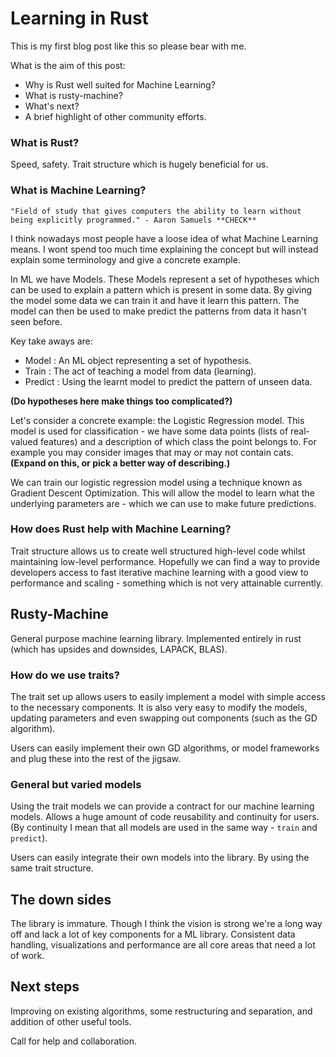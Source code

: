 # Learning in Rust

This is my first blog post like this so please bear with me.

What is the aim of this post:

- Why is Rust well suited for Machine Learning?
- What is rusty-machine?
- What's next?
- A brief highlight of other community efforts.

### What is Rust?

Speed, safety. Trait structure which is hugely beneficial for us.

### What is Machine Learning?

```
"Field of study that gives computers the ability to learn without being explicitly programmed." - Aaron Samuels **CHECK**
```

I think nowadays most people have a loose idea of what Machine Learning means. I wont spend too much time explaining the concept but will instead explain some terminology and give a concrete example.

In ML we have Models. These Models represent a set of hypotheses which can be used to explain a pattern which is present in some data. By giving the model some data we can train it and have it learn this pattern. The model can then be used to make predict the patterns from data it hasn't seen before.

Key take aways are:

- Model : An ML object representing a set of hypothesis.
- Train : The act of teaching a model from data (learning).
- Predict : Using the learnt model to predict the pattern of unseen data.

**(Do hypotheses here make things too complicated?)**

Let's consider a concrete example: the Logistic Regression model. This model is used for classification - we have some data points (lists of real-valued features) and a description of which class the point belongs to. For example you may consider images that may or may not contain cats. **(Expand on this, or pick a better way of describing.)**

We can train our logistic regression model using a technique known as Gradient Descent Optimization. This will allow the model to learn what the underlying parameters are - which we can use to make future predictions.

### How does Rust help with Machine Learning?

Trait structure allows us to create well structured high-level code whilst maintaining low-level performance. Hopefully we can find a way to provide developers access to fast iterative machine learning with a good view to performance and scaling - something which is not very attainable currently.

## Rusty-Machine

General purpose machine learning library. Implemented entirely in rust (which has upsides and downsides, LAPACK, BLAS).

### How do we use traits?

The trait set up allows users to easily implement a model with simple access to the necessary components. It is also very easy to modify the models, updating parameters and even swapping out components (such as the GD algorithm).

Users can easily implement their own GD algorithms, or model frameworks and plug these into the rest of the jigsaw.

### General but varied models

Using the trait models we can provide a contract for our machine learning models. Allows a huge amount of code reusability and continuity for users. (By continuity I mean that all models are used in the same way - `train` and `predict`).

Users can easily integrate their own models into the library. By using the same trait structure.

## The down sides

The library is immature. Though I think the vision is strong we're a long way off and lack a lot of key components for a ML library. Consistent data handling, visualizations and performance are all core areas that need a lot of work.

## Next steps

Improving on existing algorithms, some restructuring and separation, and addition of other useful tools.

Call for help and collaboration.
